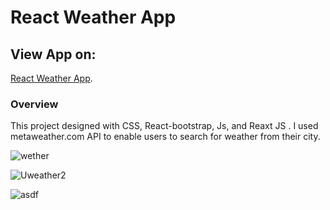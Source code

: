 # React Weather App

## View App on: 
[React Weather App](https://react-weather-50a75.web.app/).

### Overview
This project designed with CSS, React-bootstrap, Js, and Reaxt JS .
I used metaweather.com API to enable users to search for weather from their city.


![wether](https://user-images.githubusercontent.com/50675037/153997725-08b8913a-141f-4f5f-b33d-4a4f529f8252.png)

![Uweather2](https://user-images.githubusercontent.com/50675037/153997741-d02f545b-d94f-46ca-8d41-ed1f1a6c6342.png)

![asdf](https://user-images.githubusercontent.com/50675037/153997765-2133b6c1-0a79-4d3e-a286-583dfb670ef0.png)